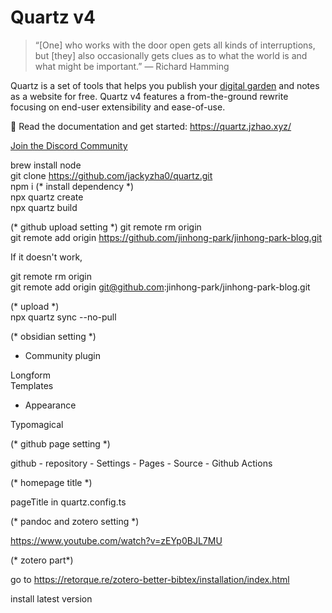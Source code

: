# Quartz v4

> “[One] who works with the door open gets all kinds of interruptions, but [they] also occasionally gets clues as to what the world is and what might be important.” — Richard Hamming

Quartz is a set of tools that helps you publish your [digital garden](https://jzhao.xyz/posts/networked-thought) and notes as a website for free.
Quartz v4 features a from-the-ground rewrite focusing on end-user extensibility and ease-of-use.

🔗 Read the documentation and get started: https://quartz.jzhao.xyz/

[Join the Discord Community](https://discord.gg/cRFFHYye7t)

brew install node  
git clone https://github.com/jackyzha0/quartz.git  
npm i  (* install dependency *)  
npx quartz create  
npx quartz build  

(* github upload setting *)
git remote rm origin  
git remote add origin https://github.com/jinhong-park/jinhong-park-blog.git  

If it doesn't work,   

git remote rm origin  
git remote add origin git@github.com:jinhong-park/jinhong-park-blog.git  

(* upload *)  
npx quartz sync --no-pull  


(* obsidian setting *)

* Community plugin

Longform  
Templates  


* Appearance

Typomagical


(* github page setting *)

github - repository - Settings - Pages - Source - Github Actions 



(* homepage title *)

pageTitle in quartz.config.ts



(* pandoc and zotero setting *)

https://www.youtube.com/watch?v=zEYp0BJL7MU



(* zotero part*)

go to https://retorque.re/zotero-better-bibtex/installation/index.html

install latest version 
